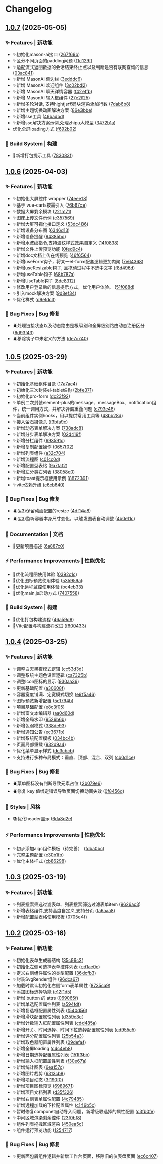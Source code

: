 # Changelog

## [1.0.7](https://github.com/ZRMYDYCG/Mason/compare/v1.0.6...v1.0.7) (2025-05-05)

### ✨ Features | 新功能

* ✨️初始化mason-ai接口 ([267f69b](https://github.com/ZRMYDYCG/Mason/commit/267f69b3e8f6ea597be1f1ef9045eacec9892e51))
* ✨️区分不同页面的padding问题 ([11c129f](https://github.com/ZRMYDYCG/Mason/commit/11c129f8099fcacac6e045c686ce516e6e6dc21c))
* ✨️适配流式返回数据的会话结束终止点以及判断是否有联网查询的信息 ([03ac841](https://github.com/ZRMYDYCG/Mason/commit/03ac841a8145fd6d077c6e413569050e183297d9))
* ✨️新增 MasonAI 侧边栏 ([3edddc6](https://github.com/ZRMYDYCG/Mason/commit/3edddc6a75437d76fdb65e64a31d4163f4c932e5))
* ✨️新增 MasonAI 欢迎组件 ([3c02bd2](https://github.com/ZRMYDYCG/Mason/commit/3c02bd207e468ac906a491069f29317289f6512f))
* ✨️新增 MasonAI 聊天详情容器 ([f42effb](https://github.com/ZRMYDYCG/Mason/commit/f42effb79ffbae2ad887b321f22d307183be81a1))
* ✨️新增 MasonAI 输入框组件 ([27e2f25](https://github.com/ZRMYDYCG/Mason/commit/27e2f2588ed3cde46d29fbfd1e01a5deda0e20c0))
* ✨新增多轮对话, 支持hightjs代码块渲染添加行数 ([7dab6b8](https://github.com/ZRMYDYCG/Mason/commit/7dab6b8b7cc80c90fdcbfa035e235dc652e9c467))
* ✨️新增主题切换动画解决方案 ([86e3bbe](https://github.com/ZRMYDYCG/Mason/commit/86e3bbe11eda49223f844eee87f6b1e3a21b59b5))
* ✨️新增sse工具 ([49badbd](https://github.com/ZRMYDYCG/Mason/commit/49badbd5c68174793f7b8aa6b1b6f9b42af5bf1e))
* ✨️新增sse解决方案示例,处理zhipu大模型 ([3472b1a](https://github.com/ZRMYDYCG/Mason/commit/3472b1a1103cc06cf79873de5a96ef1f19502c20))
* 优化全屏loading方式 ([f692b02](https://github.com/ZRMYDYCG/Mason/commit/f692b02aca95819dd05425a17f58ce7ad1bd7041))

### 👷‍ Build System | 构建

* 🔨️新增打包提示工具 ([783083f](https://github.com/ZRMYDYCG/Mason/commit/783083fb9b8969bf96ecc18d325a95c28d4c15c4))

## [1.0.6](https://github.com/ZRMYDYCG/Mason/compare/v1.0.5...v1.0.6) (2025-04-03)

### ✨ Features | 新功能

* ✨️初始化大屏控件 wrapper ([74eee18](https://github.com/ZRMYDYCG/Mason/commit/74eee186feda0382fd7af7a64f1600407a52a765))
* ✨️基于 vue-carts按需引入 ([76b67ce](https://github.com/ZRMYDYCG/Mason/commit/76b67ce670303a2d4facfb197d323373d543934e))
* ✨️数据大屏剩余模块 ([221a171](https://github.com/ZRMYDYCG/Mason/commit/221a1714ae42c108eedaae00dd44cbd4e840a5ce))
* ✨️图床上传文件示例 ([e357569](https://github.com/ZRMYDYCG/Mason/commit/e357569ea5f86a14729b55ffc58504a9dd5eae55))
* ✨️新增大屏可视化接口定义 ([53dc486](https://github.com/ZRMYDYCG/Mason/commit/53dc486d58da34adaf1eb5704d4efc90dccddb9c))
* ✨️新增设备分布图 ([6346d13](https://github.com/ZRMYDYCG/Mason/commit/6346d131c1c9557318d259e509c0df71c908e555))
* ✨️新增设备提醒 ([94385bd](https://github.com/ZRMYDYCG/Mason/commit/94385bdc3921f1f33f06e6e0bcd754c835873869))
* ✨️新增水波纹指令,支持波纹样式效果自定义 ([14f0838](https://github.com/ZRMYDYCG/Mason/commit/14f083899260e46a3ddc23f94db5122176e7bdef))
* ✨️新增文件上传预览功能 ([0fed9c4](https://github.com/ZRMYDYCG/Mason/commit/0fed9c4b4629ea1dea5ba7875e4a2a73d441345d))
* ✨️新增doc文档上传在线预览 ([46f6564](https://github.com/ZRMYDYCG/Mason/commit/46f6564038cd818f445549de07f116227c933682))
* ✨️新增useForm钩子，将某一el-form配套逻辑更加内聚 ([7e64368](https://github.com/ZRMYDYCG/Mason/commit/7e643687e06fdc5e3529a0ee591c40d966b02380))
* ✨️新增useResizable钩子, 且拖动过程中不选中文字 ([f8d496d](https://github.com/ZRMYDYCG/Mason/commit/f8d496d7106c6d3fe0b23b980975ee574a1e137a))
* ✨️新增useTable钩子 ([68b787a](https://github.com/ZRMYDYCG/Mason/commit/68b787af3a1b525c41843651c804dca79ac09f33))
* ✨️新增UseTable钩子 ([8de8312](https://github.com/ZRMYDYCG/Mason/commit/8de8312286cfc157f5de9def70e85897a07ac372))
* ✨️修改用户登录后的信息提示方式，优化用户体验。 ([51f088d](https://github.com/ZRMYDYCG/Mason/commit/51f088d1bbb0e30eb3d7fd93fa46736a07698394))
* ✨️引入mock解决方案 ([9d8ef34](https://github.com/ZRMYDYCG/Mason/commit/9d8ef3485dc4f0a8034201ff3469c8e196a63618))
* ✨️优化样式 ([d9efdc3](https://github.com/ZRMYDYCG/Mason/commit/d9efdc3b37d16f61356ea75baaea23390c709ed9))

### 🐛 Bug Fixes | Bug 修复

* 🪲️处理链接状态以及动态路由是根级别和全屏级别路由动态注册区分 ([6d93f43](https://github.com/ZRMYDYCG/Mason/commit/6d93f43b83c2210d48db62856ccfecda9137d950))
* 🪲️移除钩子中未定义的方法 ([de7c740](https://github.com/ZRMYDYCG/Mason/commit/de7c740f16ba55448ccd13d48e8792f92edbafb3))

## [1.0.5](https://github.com/ZRMYDYCG/Mason/compare/v1.0.4...v1.0.5) (2025-03-29)

### ✨ Features | 新功能

* ✨️初始化基础组件目录 ([17a7ac4](https://github.com/ZRMYDYCG/Mason/commit/17a7ac456cba744ee45dba4389cc8c21dc9a8ffe))
* ✨️初始化三次封装el-table结构 ([2bfe371](https://github.com/ZRMYDYCG/Mason/commit/2bfe371a45d0aefd7a24b8a9680d4484aa0f890f))
* ✨️初始化pro-form ([dc23f92](https://github.com/ZRMYDYCG/Mason/commit/dc23f921939fd6f13506e7dc0fadb93775a67151))
* ✨️单例二次封装element-plus的message、messageBox、notification组件，统一调用方式，并解决弹窗重叠问题 ([c793e48](https://github.com/ZRMYDYCG/Mason/commit/c793e48e040dd8e79f67788d7abbb6b253ecafc5))
* ✨️当前组件实例hooks，用以提供常用工具等 ([48bb28d](https://github.com/ZRMYDYCG/Mason/commit/48bb28dfa57c196e7fed44c9da03bcabbe630649))
* ✨️接入萤石摄像头 ([f3bfa9c](https://github.com/ZRMYDYCG/Mason/commit/f3bfa9c25f04eccf6b730dd997b4fe0b32b7c30c))
* ✨️新增动态表单解决方案 ([738adc8](https://github.com/ZRMYDYCG/Mason/commit/738adc84db7b05d572a13fc1799e64aa4bd296f3))
* ✨️新增分步表单解决方案 ([02d419f](https://github.com/ZRMYDYCG/Mason/commit/02d419f7bfad97c99f8f276bf57ffba9c794dcf4))
* ✨️新增分栏组件 ([693591c](https://github.com/ZRMYDYCG/Mason/commit/693591cdfc79737264c8d65313a6e0e2f880680d))
* ✨️新增复制配置操作 ([0657f02](https://github.com/ZRMYDYCG/Mason/commit/0657f02263351f71fd43e721fa2f0866d8eb43c8))
* ✨️新增列表组件 ([a32c704](https://github.com/ZRMYDYCG/Mason/commit/a32c704d50b287e005b25a1ef0a389581fc98347))
* ✨️新增流程图 ([c01cc0d](https://github.com/ZRMYDYCG/Mason/commit/c01cc0d567f1f0c113b9e80e04ab944209671b57))
* ✨️新增配置型表格 ([9a7faf2](https://github.com/ZRMYDYCG/Mason/commit/9a7faf261f0689d6cf935c428d1aefaa4fe9acfe))
* ✨️新增左分类右列表 ([38058e0](https://github.com/ZRMYDYCG/Mason/commit/38058e0da701320fd81d64fd1b4a77aaee433cd1))
* ✨️新增toast提示框使用示例 ([8872391](https://github.com/ZRMYDYCG/Mason/commit/887239179afc0d1b3907fe82ebf5a1b0bcf70bf7))
* ✨️vite依赖升级 ([c6cb640](https://github.com/ZRMYDYCG/Mason/commit/c6cb64025cd0233d0ba21bfdcf8834c8e5bb4d48))

### 🐛 Bug Fixes | Bug 修复

* 🪲️([#3](https://github.com/ZRMYDYCG/Mason/issues/3))保留动画配置的resize ([4df14a8](https://github.com/ZRMYDYCG/Mason/commit/4df14a81bf01194e461ee58a39319ed809a4ee86))
* 🪲️([#3](https://github.com/ZRMYDYCG/Mason/issues/3))监听容器本身尺寸变化，以触发图表自动调整 ([4b0e11c](https://github.com/ZRMYDYCG/Mason/commit/4b0e11c7165ca6a11b3b33bd6711e31aa5048714))

### 📝 Documentation | 文档

* 📖️更新项目描述 ([6a887c0](https://github.com/ZRMYDYCG/Mason/commit/6a887c0aaffef2150f3f8ae215c16d0d4f6a288b))

### ⚡ Performance Improvements | 性能优化

* 📜️优化流程图使用体验 ([0392c1c](https://github.com/ZRMYDYCG/Mason/commit/0392c1cc3ff3b7b1bde949d929c5a9600e80fc8f))
* 📜️优化图标预览使用体验 ([535959a](https://github.com/ZRMYDYCG/Mason/commit/535959ab80752412a5970967a686b758e2588af1))
* 📜️优化远程监控使用体验 ([bc4eb33](https://github.com/ZRMYDYCG/Mason/commit/bc4eb339524339066080b03349803835770e7b00))
* 📜️优化main.js启动方式 ([7407558](https://github.com/ZRMYDYCG/Mason/commit/7407558e0dbb98e7db4d25ea323c08b758aafa21))

### 👷‍ Build System | 构建

* 🔨️优化打包构建流程 ([46a59d8](https://github.com/ZRMYDYCG/Mason/commit/46a59d8c054f0f4833774e13a3a1c41f0e5dc569))
* 🔨️Vite配置与构建流程改进 ([f600433](https://github.com/ZRMYDYCG/Mason/commit/f600433fd0c6bd2f330de052bca71fa29048f178))

## [1.0.4](https://github.com/ZRMYDYCG/Mason/compare/v1.0.3...v1.0.4) (2025-03-25)

### ✨ Features | 新功能

* ✨️调整白天黑夜模式逻辑 ([cc53d3d](https://github.com/ZRMYDYCG/Mason/commit/cc53d3dd6012fdc5af440073417c3dcaaf4ec6f7))
* ✨️调整系统主题色设置逻辑 ([ca7325b](https://github.com/ZRMYDYCG/Mason/commit/ca7325b4dad40b0a11f3e3f54eac1763e27fea64))
* ✨️调整Icon图标的显示 ([930aa36](https://github.com/ZRMYDYCG/Mason/commit/930aa36a9808cc90718cd6c56355b0fe15669b15))
* ✨️更新基础配置 ([a30608f](https://github.com/ZRMYDYCG/Mason/commit/a30608fed9f6c4823c397f45855ff7daaae0eacf))
* ✨️容器宽度铺满、定宽模式切换 ([e9f5a46](https://github.com/ZRMYDYCG/Mason/commit/e9f5a4654a178d27e18bfd43afed7b06c4c9df62))
* ✨️图标预览新增配置 ([5e1794b](https://github.com/ZRMYDYCG/Mason/commit/5e1794bd26ec5e8d9a41182e8c7b7260e82017ef))
* ✨️项目基础配置 ([e8c3f05](https://github.com/ZRMYDYCG/Mason/commit/e8c3f0543880136129c7082e0c93824a3d19cc40))
* ✨️新增富文本编辑器 ([aa0d60d](https://github.com/ZRMYDYCG/Mason/commit/aa0d60d13f8917a4e7de698bf117753a7d9d88e3))
* ✨️新增全局水印 ([9526b6b](https://github.com/ZRMYDYCG/Mason/commit/9526b6b203b675a225798e849444c6eeb7911e90))
* ✨️新增色弱模式 ([338de93](https://github.com/ZRMYDYCG/Mason/commit/338de9353c738a083076cf0e8674970b41a21b9f))
* ✨️新增通知公告 ([ec3671b](https://github.com/ZRMYDYCG/Mason/commit/ec3671b0f48dbca8e5ff58cbedc1b85f54fde050))
* ✨️新增系统配置模板 ([034bc4b](https://github.com/ZRMYDYCG/Mason/commit/034bc4bfa89cc8b9a7c08a1f29038d5863b4d999))
* ✨️页面局部重载 ([932d9a4](https://github.com/ZRMYDYCG/Mason/commit/932d9a41970b8cf6c71b82774021d8b0d01de01f))
* ✨️优化菜单显示样式 ([dc3cbcb](https://github.com/ZRMYDYCG/Mason/commit/dc3cbcb12bd92adddb4e5b18c9a8c621b5508169))
* ✨️支持进行多种布局模式：垂直、顶部、混合、双列 ([cb0d1ce](https://github.com/ZRMYDYCG/Mason/commit/cb0d1ce9fe655c2cb2bb94a51727df98193a7333))

### 🐛 Bug Fixes | Bug 修复

* 🪲️菜单图标没有判断导致元素占位 ([2b079e6](https://github.com/ZRMYDYCG/Mason/commit/2b079e68696c7295d4097c3f762fd04ecfadc2d3))
* 🪲️修复 key 值绑定错误导致页面切换动画失效 ([0f8456d](https://github.com/ZRMYDYCG/Mason/commit/0f8456d9ebae2675dab77611a8a3989d7d1da11d))

### 💄 Styles | 风格

* 📚️优化header显示 ([6da8d2e](https://github.com/ZRMYDYCG/Mason/commit/6da8d2e15d2b57198bf4689597b13dc17d9534f1))

### ⚡ Performance Improvements | 性能优化

* ✨️初步添加aigc组件模板（待完善） ([fdba0bc](https://github.com/ZRMYDYCG/Mason/commit/fdba0bc0c9095b3946e161e8be8160dada958281))
* ✨️完整主题配置 ([c30b1fb](https://github.com/ZRMYDYCG/Mason/commit/c30b1fb37dbba1589257699adba3fbb2d3a2228d))
* ✨️优化主体样式 ([cb86298](https://github.com/ZRMYDYCG/Mason/commit/cb8629835e69f3052558589c41e61019ac9a9b92))

## [1.0.3](https://github.com/ZRMYDYCG/Mason/compare/v1.0.2...v1.0.3) (2025-03-19)

### ✨ Features | 新功能

* ✨️列表搜索筛选过滤表单、列表搜索筛选过滤表单item ([9626ac3](https://github.com/ZRMYDYCG/Mason/commit/9626ac35580d63e0109006dbab94184eeb724ba7))
* ✨️新增表格组件,支持高度自定义,支持分页 ([fa6aaa8](https://github.com/ZRMYDYCG/Mason/commit/fa6aaa894606aa8924f5575f4a17ac2be18ed25a))
* ✨️新增配置型表格使用模板 ([0705e4f](https://github.com/ZRMYDYCG/Mason/commit/0705e4f535a3f1008c36584b41e4da8b061bf5f0))

## [1.0.2](https://github.com/ZRMYDYCG/Mason/compare/v1.0.1...v1.0.2) (2025-03-16)

### ✨ Features | 新功能

* ✨️初始化表单生成器结构 ([35c96c3](https://github.com/ZRMYDYCG/Mason/commit/35c96c37a4e51d09a8a4cd3efb6cc711f5f0df69))
* ✨️初始化左侧可选择表单控件列表 ([cd1ae0c](https://github.com/ZRMYDYCG/Mason/commit/cd1ae0c06f2caf2c82f9f3d5d6501c7b9a681e98))
* ✨️定义右侧组件属性的类型配置 ([36dcfb3](https://github.com/ZRMYDYCG/Mason/commit/36dcfb3606cb3b220ab8aa6319556ca0080498a5))
* ✨️封装SvgRender组件 ([96dca67](https://github.com/ZRMYDYCG/Mason/commit/96dca6794b75ac76a0d5a5dd39298ef7410fe4ed))
* ✨️加载时默认初始化右侧form表单属性 ([8735ca9](https://github.com/ZRMYDYCG/Mason/commit/8735ca9e2617f9c66654b0ec47d5677138f63566))
* ✨️添加图标选择功能 ([e12f1d5](https://github.com/ZRMYDYCG/Mason/commit/e12f1d5e265bb1671b42652e1f215c2b8104b530))
* ✨️新增 button 的 attrs ([069065f](https://github.com/ZRMYDYCG/Mason/commit/069065ffeae74a95869db19f6bb4346eed2ac2cd))
* ✨️新增单选配置属性列表 ([a594fdf](https://github.com/ZRMYDYCG/Mason/commit/a594fdf7073db04fc2b1ccfce880c7ae74ee8435))
* ✨️新增复选框配置属性列表 ([f540d56](https://github.com/ZRMYDYCG/Mason/commit/f540d5605af8814a3a10496ec1acfd6eb8797795))
* ✨️新增滑块配置属性列表 ([d359e3c](https://github.com/ZRMYDYCG/Mason/commit/d359e3c4ff30a7ca709f5a03426de1410ea8c117))
* ✨️新增计数输入框配置属性列表 ([cdd485a](https://github.com/ZRMYDYCG/Mason/commit/cdd485aab7bf3bf460a931fa912e6d1d2cd06e16))
* ✨️新增开关、时间选择、时间下拉选择配置属性列表 ([cd955c5](https://github.com/ZRMYDYCG/Mason/commit/cd955c52ef54135f79b27fe1862827d05276491f))
* ✨️新增评分配置属性列表 ([25b54a3](https://github.com/ZRMYDYCG/Mason/commit/25b54a3c525e9a7ddcc8b74d0110c6405411f6b6))
* ✨️新增取色器配置属性列表 ([09defaf](https://github.com/ZRMYDYCG/Mason/commit/09defafcbdf98e6a0531625cbe404a0424d18856))
* ✨️新增全屏loading ([c4c4eb8](https://github.com/ZRMYDYCG/Mason/commit/c4c4eb8b6b47c354aee487232aed6bc0c2314a7f))
* ✨️新增日期选择配置属性列表 ([151f3bb](https://github.com/ZRMYDYCG/Mason/commit/151f3bb67e7f4ea9371458edeb5a08e1bd3debe7))
* ✨️新增输入框配置属性列表 ([f30e67a](https://github.com/ZRMYDYCG/Mason/commit/f30e67a84ace567059d9664e06099bf595fd1f88))
* ✨️新增统计图表 ([6ea157c](https://github.com/ZRMYDYCG/Mason/commit/6ea157cd5fd8d2c876e1cc84c2fedaef0b37c9a7))
* ✨️新增图片裁剪 ([6313cb8](https://github.com/ZRMYDYCG/Mason/commit/6313cb8ec0693831a11c558208100dc3cc6e5f05))
* ✨️新增项目动态 ([3f190f0](https://github.com/ZRMYDYCG/Mason/commit/3f190f01b2939fc63e426d9dfb52cc6fd377e4c6))
* ✨️新增项目图标预览 ([6989671](https://github.com/ZRMYDYCG/Mason/commit/6989671da4bb4fc9168455973297758c7d96900d))
* ✨️新增项目文档列表 ([d35f326](https://github.com/ZRMYDYCG/Mason/commit/d35f3268621ff262e4eba0c857e7d65d1ca9ce6d))
* ✨️新增右侧表单属性配置 ([4c79485](https://github.com/ZRMYDYCG/Mason/commit/4c79485e3c70dd43d5c3ee05d246e891239747c5))
* ✨️新增远程加载的下拉配置属性 ([c149b5c](https://github.com/ZRMYDYCG/Mason/commit/c149b5c0640dd6576a2c3b9f42c3d107bfb73d47))
* ✨️暂时修复componet自动导入问题，新增级联选择的属性配置 ([c3fb0fe](https://github.com/ZRMYDYCG/Mason/commit/c3fb0fe517683629d1c6c402c0209977dda8676a))
* ✨️中间区域渲染剩余控件 ([23f0bf8](https://github.com/ZRMYDYCG/Mason/commit/23f0bf86548a762262ab3548028a7a237965871c))
* ✨️组件列表拖拽区域渲染 ([450ea5c](https://github.com/ZRMYDYCG/Mason/commit/450ea5ccddb81b365edc71191398a55262f9de28))
* ✨️组件运行预览功能 ([1254717](https://github.com/ZRMYDYCG/Mason/commit/1254717a040f9edbd4f92be0dcb8afdd52388fd4))

### 🐛 Bug Fixes | Bug 修复

* ✨️更新面包屑组件逻辑并新增工作台页面，移除旧的仪表盘页面 ([ec6c407](https://github.com/ZRMYDYCG/Mason/commit/ec6c40778d6c682bb1b093b0eba82f08ef64967f))
